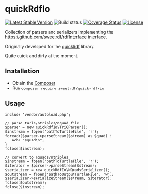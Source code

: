 # quickRdfIo

[![Latest Stable Version](https://poser.pugx.org/sweetrdf/quick-rdf-io/v/stable)](https://packagist.org/packages/sweetrdf/quick-rdf-io)
![Build status](https://github.com/sweetrdf/quickRdfIo/workflows/phpunit/badge.svg?branch=master)
[![Coverage Status](https://coveralls.io/repos/github/sweetrdf/quickRdfIo/badge.svg?branch=master)](https://coveralls.io/github/sweetrdf/quickRdfIo?branch=master)
[![License](https://poser.pugx.org/sweetrdf/quicki-rdf/license)](https://packagist.org/packages/sweetrdf/quick-rdf-io)

Collection of parsers and serializers implementing the https://github.com/sweetrdf/rdfInterface interface.

Originally developed for the [quickRdf](https://github.com/sweetrdf/quickRdf) library.

Quite quick and dirty at the moment.

## Installation

* Obtain the [Composer](https://getcomposer.org)
* Run `composer require sweetrdf/quick-rdf-io`

## Usage

```
include 'vendor/autoload.php';

// parse turle/ntriples/nquad file
$parser = new quickRdfIo\TriGParser();
$instream = fopen('pathToTurtleFile', 'r');
foreach($parser->parseStream($stream) as $quad) {
   echo "$quad\n";
}
fclose($instream);

// convert to nquads/ntriples
$instream = fopen('pathToTurtleFile', 'r');
$iterator = $parser->parseStream($stream);
$serializer = new quickRdfIo\NQuadsSerializer();
$outstream = fopen('pathToOutputTurtleFile', 'w');
$serializer->serializeStream($stream, $iterator);
fclose($outstream);
fclose($instream);
```
